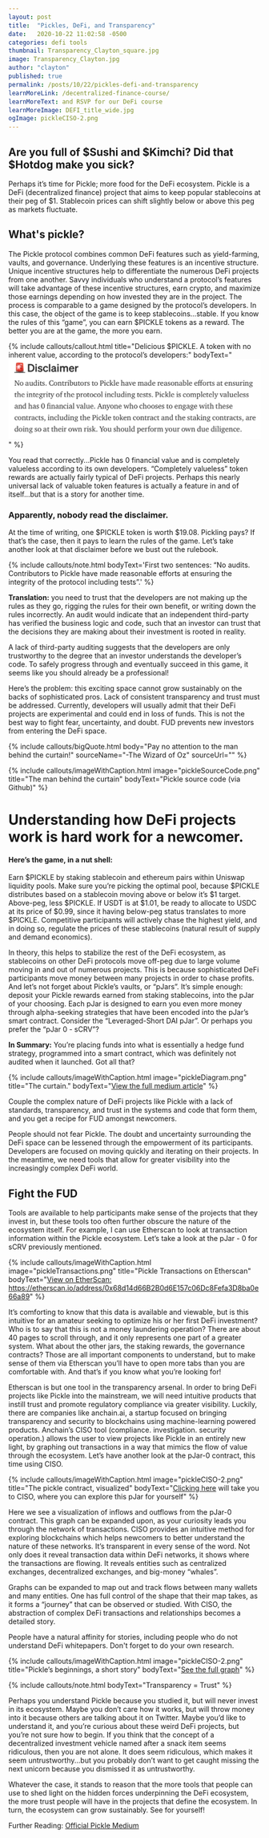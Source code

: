 ```yaml
---
layout: post
title:  "Pickles, DeFi, and Transparency"
date:   2020-10-22 11:02:58 -0500
categories: defi tools
thumbnail: Transparency_Clayton_square.jpg
image: Transparency_Clayton.jpg
author: "clayton"
published: true
permalink: /posts/10/22/pickles-defi-and-transparency
learnMoreLink: /decentralized-finance-course/
learnMoreText: and RSVP for our DeFi course
learnMoreImage: DEFI_title_wide.jpg
ogImage: pickleCISO-2.png
---
```

<h2>Are you full of $Sushi and $Kimchi? Did that $Hotdog make you sick? </h2>

Perhaps it’s time for Pickle; more food for the DeFi ecosystem. Pickle is a DeFi (decentralized finance) project that aims to keep popular stablecoins at their peg of $1. Stablecoin prices can shift slightly below or above this peg as markets fluctuate.

<h2>What's pickle?</h2>
The Pickle protocol combines common DeFi features such as yield-farming, vaults, and governance. Underlying these features is an incentive structure. Unique incentive structures help to differentiate the numerous DeFi projects from one another. Savvy individuals who understand a protocol’s features will take advantage of these incentive structures, earn crypto, and maximize those earnings depending on how invested they are in the project. The process is comparable to a game designed by the protocol’s developers. In this case, the object of the game is to keep stablecoins...stable. If you know the rules of this “game”, you can earn $PICKLE tokens as a reward. The better you are at the game, the more you earn.

{% include callouts/callout.html
    title="Delicious $PICKLE. A token with no inherent value, according to the protocol’s developers:"
    bodyText="<a href='https://medium.com/@picklefinance/pickle-finance-launch-beea2eb8eacb' target='_blank'><img src='/assets/img/pickleDisclaimer.png'></a>"
%}

You read that correctly...Pickle has 0 financial value and is completely valueless according to its own developers. “Completely valueless” token rewards are actually fairly typical of DeFi projects. Perhaps this nearly universal lack of valuable token features is actually a feature in and of itself...but that is a story for another time. 

<h3>Apparently, nobody read the disclaimer. </h3>
At the time of writing, one $PICKLE token is worth $19.08. Pickling pays? If that’s the case, then it pays to learn the rules of the game. Let’s take another look at that disclaimer before we bust out the rulebook. 

{% include callouts/note.html
    bodyText='First two sentences: “No audits. Contributors to Pickle have made reasonable efforts at ensuring the integrity of the protocol including tests”.'
%}

<b>Translation:</b> you need to trust that the developers are not making up the rules as they go, rigging the rules for their own benefit, or writing down the rules incorrectly. An audit would indicate that an independent third-party has verified the business logic and code, such that an investor can trust that the decisions they are making about their investment is rooted in reality. 

A lack of third-party auditing suggests that the developers are only trustworthy to the degree that an investor understands the developer’s code. To safely progress through and eventually succeed in this game, it seems like you should already be a professional! 

Here’s the problem: this exciting space cannot grow sustainably on the backs of sophisticated pros. Lack of consistent transparency and trust must be addressed. Currently, developers will usually admit that their DeFi projects are experimental and could end in loss of funds. This is not the best way to fight fear, uncertainty, and doubt. FUD prevents new investors from entering the DeFi space. 

{% include callouts/bigQuote.html
	body="Pay no attention to the man behind the curtain!"
	sourceName="-The Wizard of Oz"
	sourceUrl=""
%}

{% include callouts/imageWithCaption.html
	image="pickleSourceCode.png"
	title="The man behind the curtain"
	bodyText="Pickle source code (via Github)"
%}

<h1>Understanding how DeFi projects work is hard work for a newcomer. </h1>
<h4>Here’s the game, in a nut shell:</h4> 
Earn $PICKLE by staking stablecoin and ethereum pairs within Uniswap liquidity pools. Make sure you’re picking the optimal pool, because $PICKLE distributes based on a stablecoin moving above or below it’s $1 target. Above-peg, less $PICKLE. If USDT is at $1.01, be ready to allocate to USDC at its price of $0.99, since it having below-peg status translates to more $PICKLE. Competitive participants will actively chase the highest yield, and in doing so, regulate the prices of these stablecoins (natural result of supply and demand economics). 

In theory, this helps to stabilize the rest of the DeFi ecosystem, as stablecoins on other DeFi protocols move off-peg due to large volume moving in and out of numerous projects. This is because sophisticated DeFi participants move money between many projects in order to chase profits. And let’s not forget about Pickle’s vaults, or “pJars”. It’s simple enough: deposit your Pickle rewards earned from staking stablecoins, into the pJar of your choosing. Each pJar is designed to earn you even more money through alpha-seeking strategies that have been encoded into the pJar’s smart contract. Consider the “Leveraged-Short DAI pJar”. Or perhaps you prefer the “pJar 0 - sCRV”? 

<b>In Summary:</b> You’re placing funds into what is essentially a hedge fund strategy, programmed into a smart contract, which was definitely not audited when it launched. Got all that? 


{% include callouts/imageWithCaption.html
	image="pickleDiagram.png"
	title="The curtain."
	bodyText="<a href='https://medium.com/@picklefinance' target='_blank'>View the full medium article</a>"
%}

Couple the complex nature of DeFi projects like Pickle with a lack of standards, transparency, and trust in the systems and code that form them, and you get a recipe for FUD amongst newcomers. 

People should not fear Pickle. The doubt and uncertainty surrounding the DeFi space can be lessened through the empowerment of its participants. Developers are focused on moving quickly and iterating on their projects. In the meantime, we need tools that allow for greater visibility into the increasingly complex DeFi world.

<h2>Fight the FUD</h2>
Tools are available to help participants make sense of the projects that they invest in, but these tools too often further obscure the nature of the ecosystem itself. For example, I can use Etherscan to look at transaction information within the Pickle ecosystem. Let’s take a look at the pJar - 0 for sCRV previously mentioned. 

{% include callouts/imageWithCaption.html
	image="pickleTransactions.png"
	title="Pickle Transactions on Etherscan"
	bodyText="<a href='https://etherscan.io/address/0x68d14d66B2B0d6E157c06Dc8Fefa3D8ba0e66a89' target='_blank'>View on EtherScan: https://etherscan.io/address/0x68d14d66B2B0d6E157c06Dc8Fefa3D8ba0e66a89</a>"
%}

It’s comforting to know that this data is available and viewable, but is this intuitive for an amateur seeking to optimize his or her first DeFi investment? Who is to say that this is not a money laundering operation? There are about 40 pages to scroll through, and it only represents one part of a greater system. What about the other jars, the staking rewards, the governance contracts? Those are all important components to understand, but to make sense of them via Etherscan you’ll have to open more tabs than you are comfortable with. And that’s if you know what you’re looking for!

Etherscan is but one tool in the transparency arsenal. In order to bring DeFi projects like Pickle into the mainstream, we will need intuitive products that instill trust and promote regulatory compliance via greater visibility. Luckily, there are companies like anchain.ai, a startup focused on bringing transparency and security to blockchains using machine-learning powered products. Anchain’s CISO tool (compliance. investigation. security operation.) allows the user to view projects like Pickle in an entirely new light, by graphing out transactions in a way that mimics the flow of value through the ecosystem. Let’s have another look at the pJar-0 contract, this time using CISO. 

{% include callouts/imageWithCaption.html
	image="pickleCISO-2.png"
	title="The pickle contract, visualized"
	bodyText="<a href='https://ciso.anchainai.com/s/2w5k2SxPCuq'>Clicking here</a> will take you to CISO, where you can explore this pJar for yourself"
%}

Here we see a visualization of inflows and outflows from the pJar-0 contract. This graph can be expanded upon, as your curiosity leads you through the network of transactions. CISO provides an intuitive method for exploring blockchains which helps newcomers to better understand the nature of these networks. It’s transparent in every sense of the word. Not only does it reveal transaction data within DeFi networks, it shows where the transactions are flowing. It reveals entities such as centralized exchanges, decentralized exchanges, and big-money “whales”.

Graphs can be expanded to map out and track flows between many wallets and many entities. One has full control of the shape that their map takes, as it forms a “journey” that can be observed or studied. With CISO, the abstraction of complex DeFi transactions and relationships becomes a detailed story. 

People have a natural affinity for stories, including people who do not understand DeFi whitepapers. Don't forget to do your own research. 

{% include callouts/imageWithCaption.html
	image="pickleCISO-2.png"
	title="Pickle’s beginnings, a short story"
	bodyText="<a href='https://ciso.anchainai.com/s/2w6tddwnote'>See the full graph</a>"
%}

{% include callouts/note.html 
    bodyText="Transparency = Trust"
%}

Perhaps you understand Pickle because you studied it, but will never invest in its ecosystem. Maybe you don’t care how it works, but will throw money into it because others are talking about it on Twitter. Maybe you’d like to understand it, and you’re curious about these weird DeFi projects, but you’re not sure how to begin. If you think that the concept of a decentralized investment vehicle named after a snack item seems ridiculous, then you are not alone. It does seem ridiculous, which makes it seem untrustworthy...but you probably don’t want to get caught missing the next unicorn because you dismissed it as untrustworthy.

Whatever the case, it stands to reason that the more tools that people can use to shed light on the hidden forces underpinning the DeFi ecosystem, the more trust people will have in the projects that define the ecosystem. In turn, the ecosystem can grow sustainably. See for yourself!

Further Reading: <a href='https://medium.com/@picklefinance/pickle-finance-launch-beea2eb8eacb'>Official Pickle Medium</a>
               
